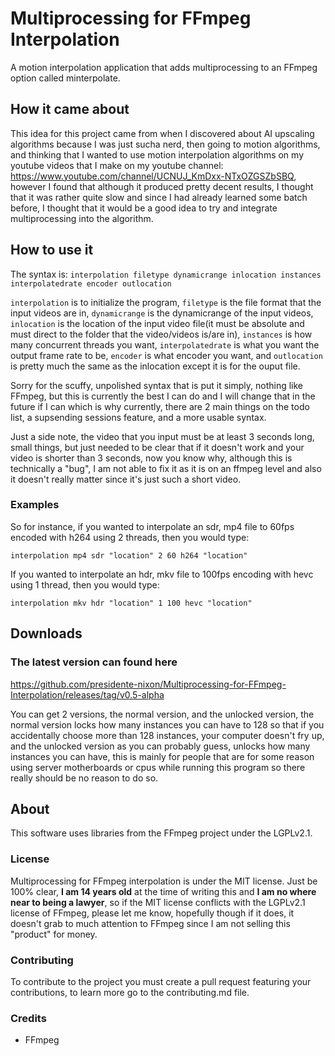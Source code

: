 # Multiprocessing for FFmpeg Interpolation
A motion interpolation application that adds multiprocessing to an FFmpeg option called minterpolate.

## How it came about
This idea for this project came from when I discovered about AI upscaling algorithms because I was just sucha nerd, then going to motion algorithms, and thinking that I wanted to use motion interpolation algorithms on my youtube videos that I make on my youtube channel: https://www.youtube.com/channel/UCNUJ_KmDxx-NTxOZGSZbSBQ, however I found that although it produced pretty decent results, I thought that it was rather quite slow and since I had already learned some batch before, I thought that it would be a good idea to try and integrate multiprocessing into the algorithm.

## How to use it
The syntax is: `interpolation filetype dynamicrange inlocation instances interpolatedrate encoder outlocation`

`interpolation` is to initialize the program, `filetype` is the file format that the input videos are in, `dynamicrange` is the dynamicrange of the input videos, `inlocation` is the location of the input video file(it must be absolute and must direct to the folder that the video/videos is/are in), `instances` is how many concurrent threads you want, `interpolatedrate` is what you want the output frame rate to be, `encoder` is what encoder you want, and `outlocation` is pretty much the same as the inlocation except it is for the ouput file.

Sorry for the scuffy, unpolished syntax that is put it simply, nothing like FFmpeg, but this is currently the best I can do and I will change that in the future if I can which is why currently, there are 2 main things on the todo list, a supsending sessions feature, and a more usable syntax.

Just a side note, the video that you input must be at least 3 seconds long, small things, but just needed to be clear that if it doesn't work and your video is shorter than 3 seconds, now you know why, although this is technically a "bug", I am not able to fix it as it is on an ffmpeg level and also it doesn't really matter since it's just such a short video.

### Examples
So for instance, if you wanted to interpolate an sdr, mp4 file to 60fps encoded with h264 using 2 threads, then you would type: 
```
interpolation mp4 sdr "location" 2 60 h264 "location"
```
If you wanted to interpolate an hdr, mkv file to 100fps encoding with hevc using 1 thread, then you would type:
```
interpolation mkv hdr "location" 1 100 hevc "location"
```
## Downloads
### The latest version can found here
https://github.com/presidente-nixon/Multiprocessing-for-FFmpeg-Interpolation/releases/tag/v0.5-alpha

You can get 2 versions, the normal version, and the unlocked version, the normal version locks how many instances you can have to 128 so that if you accidentally choose more than 128 instances, your computer doesn't fry up, and the unlocked version as you can probably guess, unlocks how many instances you can have, this is mainly for people that are for some reason using server motherboards or cpus while running this program so there really should be no reason to do so.

## About
This software uses libraries from the FFmpeg project under the LGPLv2.1.
### License
Multiprocessing for FFmpeg interpolation is under the MIT license. Just be 100% clear, **I am 14 years old** at the time of writing this and **I am no where near to being a lawyer**, so if the MIT license conflicts with the LGPLv2.1 license of FFmpeg, please let me know, hopefully though if it does, it doesn't grab to much attention to FFmpeg since I am not selling this "product" for money.
### Contributing
To contribute to the project you must create a pull request featuring your contributions, to learn more go to the contributing.md file.
### Credits
- FFmpeg
